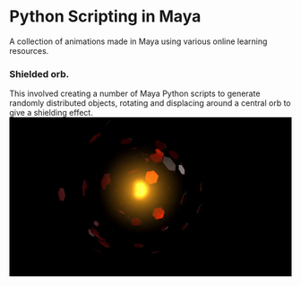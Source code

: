 # Python Scripting in Maya
A collection of animations made in Maya using various online learning resources.

### Shielded orb.
This involved creating a number of Maya Python scripts to generate randomly distributed objects, 
rotating and displacing around a central orb to give a shielding effect. 
![](shielded_orb/scripted_maya.gif)

